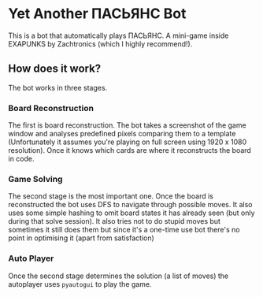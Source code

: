 # Yet Another ПАСЬЯНС Bot

This is a bot that automatically plays ПАСЬЯНС. A mini-game inside EXAPUNKS by Zachtronics (which I highly recommend!).

## How does it work?

The bot works in three stages. 

### Board Reconstruction

The first is board reconstruction. The bot takes a screenshot of the game window and analyses predefined pixels comparing them to a template (Unfortunately it assumes you're playing on full screen using 1920 x 1080 resolution). Once it knows which cards are where it reconstructs the board in code.

### Game Solving

The second stage is the most important one. Once the board is reconstructed the bot uses DFS to navigate through possible moves. It also uses some simple hashing to omit board states it has already seen (but only during that solve session). It also tries not to do stupid moves but sometimes it still does them but since it's a one-time use bot there's no point in optimising it (apart from satisfaction)

### Auto Player

Once the second stage determines the solution (a list of moves) the autoplayer uses `pyautogui` to play the game.


